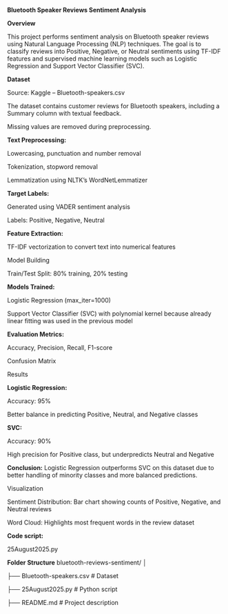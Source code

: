 **Bluetooth Speaker Reviews Sentiment Analysis**

**Overview**

This project performs sentiment analysis on Bluetooth speaker reviews using Natural Language Processing (NLP) techniques. The goal is to classify reviews into Positive, Negative, or Neutral sentiments using TF-IDF features and supervised machine learning models such as Logistic Regression and Support Vector Classifier (SVC).

**Dataset**

Source: Kaggle – Bluetooth-speakers.csv

The dataset contains customer reviews for Bluetooth speakers, including a Summary column with textual feedback.

Missing values are removed during preprocessing.

**Text Preprocessing:**

Lowercasing, punctuation and number removal

Tokenization, stopword removal

Lemmatization using NLTK’s WordNetLemmatizer

**Target Labels:**

Generated using VADER sentiment analysis

Labels: Positive, Negative, Neutral

**Feature Extraction:**

TF-IDF vectorization to convert text into numerical features

Model Building

Train/Test Split: 80% training, 20% testing

**Models Trained:**

Logistic Regression (max_iter=1000)

Support Vector Classifier (SVC) with polynomial kernel because already linear fitting was used in the previous model

**Evaluation Metrics:**

Accuracy, Precision, Recall, F1-score

Confusion Matrix

Results

**Logistic Regression:**

Accuracy: 95%

Better balance in predicting Positive, Neutral, and Negative classes

**SVC:**

Accuracy: 90%

High precision for Positive class, but underpredicts Neutral and Negative

**Conclusion:** Logistic Regression outperforms SVC on this dataset due to better handling of minority classes and more balanced predictions.

Visualization

Sentiment Distribution: Bar chart showing counts of Positive, Negative, and Neutral reviews

Word Cloud: Highlights most frequent words in the review dataset

**Code script:**

25August2025.py

**Folder Structure**
bluetooth-reviews-sentiment/
│

├── Bluetooth-speakers.csv   # Dataset

├── 25August2025.py    # Python script

├── README.md                # Project description
